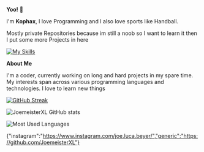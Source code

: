 **Yoo!** 👋

I'm **Kophax**, I love Programming and I also love sports like Handball.

Mostly private Repositories because im still a noob so I want to learn it then I put some more Projects in here

[![My Skills](https://skillicons.dev/icons?i=git,github,py,dart,flutter,html,css,js,blender,discord,linux,mint,notion,vscode,gmail&perline=5)](https://skillicons.dev)

****About Me****

I'm a coder, currently working on long and hard projects in my spare time. My interests span across various programming languages and technologies. I love to learn new things



<a href="https://git.io/streak-stats"><img src="https://github-readme-streak-stats-eight.vercel.app?user=JoemeisterXL&theme=dark" alt="GitHub Streak" /></a>

![JoemeisterXL GitHub stats](https://github-readme-stats.vercel.app/api?username=JoemeisterXL&show_icons=true&hide=contribs,prs&cache_seconds=86400&theme=github_dark_dimmed)

![Most Used Languages](https://github-readme-stats.vercel.app/api/top-langs/?username=JoemeisterXL&layout=compact&theme=dark)
<!--
**JoemeisterXL/JoemeisterXL** is a ✨ _special_ ✨ repository because its `README.md` (this file) appears on your GitHub profile.

Here are some ideas to get you started:

- 🔭 I’m currently working on ...
- 🌱 I’m currently learning ...
- 👯 I’m looking to collaborate on ...
- 🤔 I’m looking for help with ...
- 💬 Ask me about ...
- 📫 How to reach me: ...
- 😄 Pronouns: ...
- ⚡ Fun fact: ...
-->
{"instagram":"https://www.instagram.com/joe.luca.beyer/","generic":"https://github.com/JoemeisterXL"}
